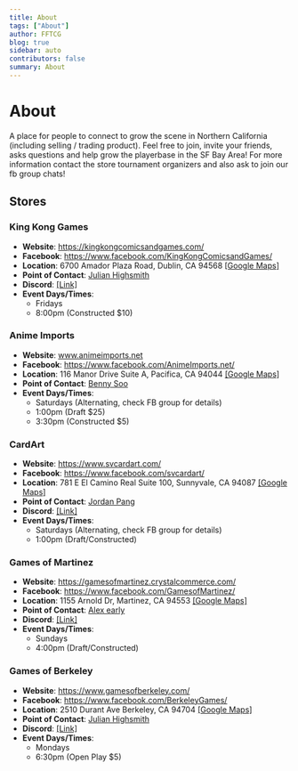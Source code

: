 ```yaml
---
title: About
tags: ["About"]
author: FFTCG
blog: true
sidebar: auto
contributors: false
summary: About
---
```




# About
A place for people to connect to grow the scene in Northern California (including selling / trading product). Feel free to join, invite your friends, asks questions and help grow the playerbase in the SF Bay Area! For more information contact the store tournament organizers and also ask to join our fb group chats!

## Stores
### King Kong Games
* **Website**: <a href="https://kingkongcomicsandgames.com/"> https://kingkongcomicsandgames.com/</a>
* **Facebook**: <a href="https://www.facebook.com/KingKongComicsandGames/"> https://www.facebook.com/KingKongComicsandGames/</a>
* **Location**: 6700 Amador Plaza Road, Dublin, CA 94568 <a href="https://goo.gl/maps/fb3rpvhf1U29viDp7">[Google Maps]</a> 
* **Point of Contact**: <a href="https://www.facebook.com/LancetheHero?eid=ARC6jGd1gPa3zZXZo1VUbSKH90Y9hK2nTG8Omoe0uD4MinYlfHNkUk3QdOaBBprdjHDx47n4YKIpTkJP">Julian Highsmith</a> 
* **Discord**: <a href="https://discord.com/channels/673661131658625024/673663787274076170"> [Link]</a> 
* **Event Days/Times**: 
    - Fridays
    - 8:00pm (Constructed $10)
  
### **Anime Imports**
* **Website**: <a href="www.animeimports.net"> www.animeimports.net</a>
* **Facebook**: <a href="https://www.facebook.com/AnimeImports.net/"> https://www.facebook.com/AnimeImports.net/</a>
* **Location**: 116 Manor Drive Suite A, Pacifica, CA 94044 <a href="https://goo.gl/maps/yiLyJ2dTm9A6BerYA">[Google Maps]</a> 
* **Point of Contact**: <a href="https://www.facebook.com/bennysoo?eid=ARDPYSoitzPXWAY-SJW5GRD_rUO84-QBWTJhnVYvubOEC7uMrjB578VKpHYgdahEi6M8yew3NUbTVsHo">Benny Soo</a> 
* **Event Days/Times**:
    - Saturdays (Alternating, check FB group for details)
    - 1:00pm (Draft $25)
    - 3:30pm (Constructed $5)

<!-- ### **Center Stage Games**
* **Website**:  <a href="www.centerstagegames.com"> www.centerstagegames.com  </a>
* **Location**: 140 E Leland Rd. Pittsburg, CA 94565 
* **Point of Contact**: <a href="https://www.facebook.com/mattmanara?eid=ARARMNrAXr2Y5EhHFcOR2mtCz2J4JTrWwkX0ieaMcJNnLeFHrOSAKdLMinB5Hhco28geLeNA1t4mm1VZ">Matt Manara</a> 
* **Event Days/Times**:
    - Sunday
    - 6:00pm (Constructed $10) -->
### **CardArt**
* **Website**: <a href="https://www.svcardart.com/"> https://www.svcardart.com/</a>
* **Facebook**: <a href="https://www.facebook.com/svcardart/"> https://www.facebook.com/svcardart/</a>
* **Location**: 781 E El Camino Real Suite 100, Sunnyvale, CA 94087 <a href="https://goo.gl/maps/wvkRKUxSLRSFpL5w6">[Google Maps]</a> 
* **Point of Contact**: <a href="https://www.facebook.com/Mechaf?eid=ARAxKoU0RtHpbff-RAsfFQHVQjqIdEL7JfCDWR0d9Jmlduj3iQ9H7fXqt7PNsThEKEdHXXBjqs0jPzp1">Jordan Pang</a> 
* **Discord**: <a href="https://discord.com/channels/895013795242606603/895227871054929961">[Link]</a> 
* **Event Days/Times**:
    - Saturdays (Alternating, check FB group for details)
    - 1:00pm (Draft/Constructed)

### **Games of Martinez**
* **Website**: <a href="https://gamesofmartinez.crystalcommerce.com/"> https://gamesofmartinez.crystalcommerce.com/</a>
* **Facebook**: <a href="https://www.facebook.com/GamesofMartinez/"> https://www.facebook.com/GamesofMartinez/</a>
* **Location**: 1155 Arnold Dr, Martinez, CA 94553 <a href="https://goo.gl/maps/XHhT1Ck7BPx5yqK8A">[Google Maps]</a> 
* **Point of Contact**: <a href="https://www.facebook.com/alex.early.965">Alex early</a> 
* **Discord**: <a href="https://discord.gg/cHEGNu2c92">[Link]</a> 
* **Event Days/Times**: 
    - Sundays
    - 4:00pm (Draft/Constructed)
  
### **Games of Berkeley**
* **Website**: <a href="https://www.gamesofberkeley.com/"> https://www.gamesofberkeley.com/</a>
* **Facebook**: <a href="https://www.facebook.com/BerkeleyGames/"> https://www.facebook.com/BerkeleyGames/</a>
* **Location**: 2510 Durant Ave Berkeley, CA 94704 <a href="https://goo.gl/maps/khweY1mnJ2U9dmEA7">[Google Maps]</a> 
* **Point of Contact**: <a href="https://www.facebook.com/LancetheHero?eid=ARC6jGd1gPa3zZXZo1VUbSKH90Y9hK2nTG8Omoe0uD4MinYlfHNkUk3QdOaBBprdjHDx47n4YKIpTkJP">Julian Highsmith</a> 
* **Discord**: <a href="https://discord.com/channels/689264919274717302/689269720687575057">[Link]</a> 
* **Event Days/Times**: 
    - Mondays
    - 6:30pm (Open Play $5)
  
